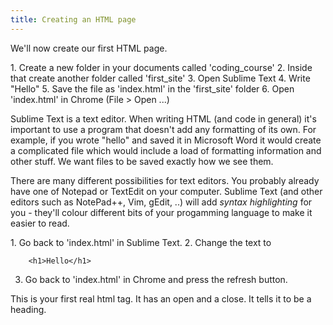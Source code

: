 ```yaml
---
title: Creating an HTML page
---
```


We'll now create our first HTML page.

<div class='exercise' markdown="1">
	1. Create a new folder in your documents called 'coding_course'
	2. Inside that create another folder called 'first_site'
	3. Open Sublime Text
	4. Write "Hello"
	5. Save the file as 'index.html' in the 'first_site' folder
	6. Open 'index.html' in Chrome (File > Open ...)
</div>

Sublime Text is a text editor. When writing HTML (and code in general) it's important to use a program that doesn't add any formatting of its own. For example, if you wrote "hello" and saved it in Microsoft Word it would create a complicated file which would include a load of formatting information and other stuff. We want files to be saved exactly how we see them.

There are many different possibilities for text editors. You probably already have one of Notepad or TextEdit on your computer. Sublime Text (and other editors such as NotePad++, Vim, gEdit, ..) will add _syntax highlighting_ for you - they'll colour different bits of your progamming language to make it easier to read.

<div class='exercise' markdown="1">
1. Go back to 'index.html' in Sublime Text.
2. Change the text to

		<h1>Hello</h1>

3. Go back to 'index.html' in Chrome and press the refresh button.

</div>

This is your first real html tag. It has an open and a close. It tells it to be a heading.
